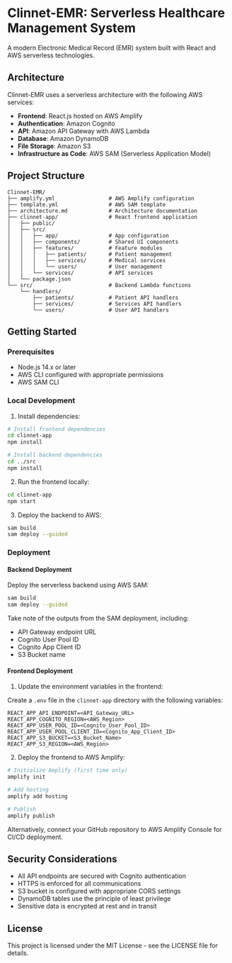# Clinnet-EMR: Serverless Healthcare Management System

A modern Electronic Medical Record (EMR) system built with React and AWS serverless technologies.

## Architecture

Clinnet-EMR uses a serverless architecture with the following AWS services:

- **Frontend**: React.js hosted on AWS Amplify
- **Authentication**: Amazon Cognito
- **API**: Amazon API Gateway with AWS Lambda
- **Database**: Amazon DynamoDB
- **File Storage**: Amazon S3
- **Infrastructure as Code**: AWS SAM (Serverless Application Model)

## Project Structure

```
Clinnet-EMR/
├── amplify.yml                 # AWS Amplify configuration
├── template.yml                # AWS SAM template
├── architecture.md             # Architecture documentation
├── clinnet-app/                # React frontend application
│   ├── public/
│   ├── src/
│   │   ├── app/                # App configuration
│   │   ├── components/         # Shared UI components
│   │   ├── features/           # Feature modules
│   │   │   ├── patients/       # Patient management
│   │   │   ├── services/       # Medical services
│   │   │   └── users/          # User management
│   │   └── services/           # API services
│   └── package.json
└── src/                        # Backend Lambda functions
    └── handlers/
        ├── patients/           # Patient API handlers
        ├── services/           # Services API handlers
        └── users/              # User API handlers
```

## Getting Started

### Prerequisites

- Node.js 14.x or later
- AWS CLI configured with appropriate permissions
- AWS SAM CLI

### Local Development

1. Install dependencies:

```bash
# Install frontend dependencies
cd clinnet-app
npm install

# Install backend dependencies
cd ../src
npm install
```

2. Run the frontend locally:

```bash
cd clinnet-app
npm start
```

3. Deploy the backend to AWS:

```bash
sam build
sam deploy --guided
```

### Deployment

#### Backend Deployment

Deploy the serverless backend using AWS SAM:

```bash
sam build
sam deploy --guided
```

Take note of the outputs from the SAM deployment, including:
- API Gateway endpoint URL
- Cognito User Pool ID
- Cognito App Client ID
- S3 Bucket name

#### Frontend Deployment

1. Update the environment variables in the frontend:

Create a `.env` file in the `clinnet-app` directory with the following variables:

```
REACT_APP_API_ENDPOINT=<API_Gateway_URL>
REACT_APP_COGNITO_REGION=<AWS_Region>
REACT_APP_USER_POOL_ID=<Cognito_User_Pool_ID>
REACT_APP_USER_POOL_CLIENT_ID=<Cognito_App_Client_ID>
REACT_APP_S3_BUCKET=<S3_Bucket_Name>
REACT_APP_S3_REGION=<AWS_Region>
```

2. Deploy the frontend to AWS Amplify:

```bash
# Initialize Amplify (first time only)
amplify init

# Add hosting
amplify add hosting

# Publish
amplify publish
```

Alternatively, connect your GitHub repository to AWS Amplify Console for CI/CD deployment.

## Security Considerations

- All API endpoints are secured with Cognito authentication
- HTTPS is enforced for all communications
- S3 bucket is configured with appropriate CORS settings
- DynamoDB tables use the principle of least privilege
- Sensitive data is encrypted at rest and in transit

## License

This project is licensed under the MIT License - see the LICENSE file for details.